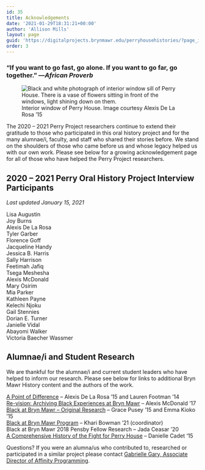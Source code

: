 ```yaml
---
id: 35
title: Acknowledgements
date: '2021-01-29T18:31:21+00:00'
author: 'Allison Mills'
layout: page
guid: 'https://digitalprojects.brynmawr.edu/perryhousehistories/?page_id=35'
order: 3
---
```


### “If you want to go fast, go alone. If you want to go far, go together.” —*African Proverb*


<div class="wp-block-image is-style-default"><figure class="aligncenter size-large is-resized"><img src="https://digitalprojects.brynmawr.edu/perryhousehistories/wp-content/uploads/2021/02/vase-courtesy-of-Alexis-De-La-Rosa-and-Chantille-Kennedy-2015.jpg" alt="Black and white photograph of interior window sill of Perry House. There is a vase of flowers sitting in front of the windows, light shining down on them."><figcaption>Interior window of Perry House. Image courtesy Alexis De La Rosa ’15</figcaption></figure></div>

The 2020 – 2021 Perry Project researchers continue to extend their gratitude to those who participated in this oral history project and for the many alumnae/i, faculty, and staff who shared their stories before. We stand on the shoulders of those who came before us and whose legacy helped us with our own work. Please see below for a growing acknowledgement page for all of those who have helped the Perry Project researchers.

## 2020 – 2021 Perry Oral History Project Interview Participants 

*Last updated January 15, 2021*

Lisa Augustin  
Joy Burns  
Alexis De La Rosa  
Tyler Garber  
Florence Goff  
Jacqueline Handy  
Jessica B. Harris  
Sally Harrison  
Feetimah Jafiq  
Tsega Meshesha  
Alexis McDonald  
Mary Osirim  
Mia Parker  
Kathleen Payne  
Kelechi Njoku  
Gail Stennies  
Dorian E. Turner  
Janielle Vidal  
Abayomi Walker  
Victoria Baecher Wassmer

## Alumnae/i and Student Research

We are thankful for the alumnae/i and current student leaders who have helped to inform our research. Please see below for links to additional Bryn Mawr History content and the authors of the work.

[A Point of Difference](http://greenfield.brynmawr.edu/exhibits/show/a-point-of-difference/diversity) – Alexis De La Rosa ’15 and Lauren Footman ’14  
[Re-vision: Archiving Black Experiences at Bryn Mawr](<http://Re-vision: Archiving Black Experiences at Bryn Mawr>) – Alexis McDonald ’17  
[Black at Bryn Mawr – Original Research](https://blackatbrynmawr.blogs.brynmawr.edu/) – Grace Pusey ’15 and Emma Kioko ’15  
[Black at Bryn Mawr Program](https://www.brynmawr.edu/pensby/programs-and-services/black-bryn-mawr) – Khari Bowman ’21 (coordinator)  
Black at Bryn Mawr 2018 Pensby Fellow Research – Jada Ceasar ’20  
[A Comprehensive History of the Fight for Perry House](https://cookcenter.blogs.brynmawr.edu/2015/05/05/a-comprehensive-history-of-perry-house/) – Danielle Cadet ‘15

Questions? If you were an alumna/us who contributed to, researched or participated in a similar project please contact [Gabrielle Gary, Associate Director of Affinity Programming](mailto:ggary@brynmawr.edu).